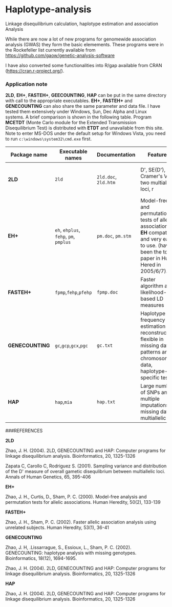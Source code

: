 # Haplotype-analysis
Linkage disequilibrium calculation, haplotype estimation and association Analysis

While there are now a lot of new programs for genomewide association analysis (GWAS) they form the basic elemements.  These programs were in the Rockefeller list currently available from https://github.com/gaow/genetic-analysis-software
 
I have also converted some functionalities into R/gap available from CRAN (https://cran.r-project.org/).

### Application note

**2LD**, **EH+**, **FASTEH+**, **GEECOUNTING**, **HAP** can be put in the same directory with call to the appropriate executables. **EH+**, **FASTEH+** and **GENECOUNTING** can also share the same parameter and data file. I have tested them extensively under Windows, Sun, Dec Alpha and Linux systems. A brief comparison is shown in the following table. Program **MCETDT** (Monte Carlo module for the Extended Transmission Disequilibrium Test) is distributed with **ETDT** and unavailable from this site. Note to enter MS-DOS under the default setup for Windows Vista, you need to run `c:\windows\system32\cmd.exe` first. 

Package name | Executable names| Documentation | Features | Limitations
-------------|-----------------|---------------|----------|------------
**2LD**| `2ld` | `2ld.doc`, `2ld.htm` |  D', SE(D'), Cramer's V for two multiallelic loci, r | Requires **LDSHELL** for many markers, does not show D' in graphics
**EH+** | `eh`, `ehplus`, `fehp`, `pm`, `pmplus` | `pm.doc`, `pm.stm` |  Model-free and permutation tests of allelic association. **EH** compatible and very easy to use. (having been the top paper in Hum Hered in 2005/6/7). | Slower than **FASTEH+** and **GENECOUNTING** but call **FASTEH+** for permutation tests from version 1.2
**FASTEH+** | `fpmp`,`fehp`,`pfehp` | `fpmp.doc` | Faster algorithm and likelihood-based LD measures | Does not handle missing data, less statistics than **EH+**
**GENECOUNTING**  | `gc`,`gcp`,`gcx`,`pgc` | `gc.txt` | Haplotype frequency estimation and reconstruction, flexible in missing data patterns and X chromosome data, haplotype-specific tests | Limited to about 15 SNPs and slow with multiple multiallelic loci with missing data
**HAP** |  `hap`,`mia` | `hap.txt` | Large number of SNPs and multiple imputations, missing data, multiallelic loci | Possibly sub-optimal solution


###REFERENCES

**2LD**

Zhao, J. H. (2004). 2LD, GENECOUNTING and HAP: Computer programs for linkage disequilibrium analysis. Bioinformatics, 20, 1325-1326

Zapata C, Carollo C, Rodriguez S. (2001). Sampling variance and distribution of the D' measure of overall gametic disequlibrium between multiallelic loci. Annals of Human Genetics, 65, 395-406


**EH+**

Zhao, J. H., Curtis, D., Sham, P. C. (2000). Model-free analysis and permutation tests for allelic associations. Human Heredity, 50(2), 133-139


**FASTEH+**

Zhao, J. H., Sham, P. C. (2002). Faster allelic association analysis using unrelated subjects. Human Heredity, 53(1), 36-41


**GENECOUNTING**

Zhao, J. H, .Lissarrague, S., Essioux, L., Sham, P. C. (2002). GENECOUNTING: haplotype analysis with missing genotypes. Bioinformatics, 18(12), 1694-1695.

Zhao, J. H. (2004). 2LD, GENECOUNTING and HAP: Computer programs for linkage disequilibrium analysis. Bioinformatics, 20, 1325-1326 

**HAP**

Zhao, J. H. (2004). 2LD, GENECOUNTING and HAP: Computer programs for linkage disequilibrium analysis. Bioinformatics, 20, 1325-1326


